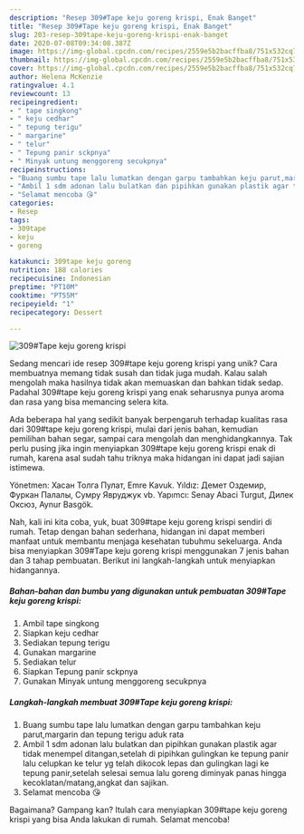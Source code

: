 ```yaml
---
description: "Resep 309#Tape keju goreng krispi, Enak Banget"
title: "Resep 309#Tape keju goreng krispi, Enak Banget"
slug: 203-resep-309tape-keju-goreng-krispi-enak-banget
date: 2020-07-08T09:34:08.387Z
image: https://img-global.cpcdn.com/recipes/2559e5b2bacffba8/751x532cq70/309tape-keju-goreng-krispi-foto-resep-utama.jpg
thumbnail: https://img-global.cpcdn.com/recipes/2559e5b2bacffba8/751x532cq70/309tape-keju-goreng-krispi-foto-resep-utama.jpg
cover: https://img-global.cpcdn.com/recipes/2559e5b2bacffba8/751x532cq70/309tape-keju-goreng-krispi-foto-resep-utama.jpg
author: Helena McKenzie
ratingvalue: 4.1
reviewcount: 13
recipeingredient:
- " tape singkong"
- " keju cedhar"
- " tepung terigu"
- " margarine"
- " telur"
- " Tepung panir sckpnya"
- " Minyak untung menggoreng secukpnya"
recipeinstructions:
- "Buang sumbu tape lalu lumatkan dengan garpu tambahkan keju parut,margarin dan tepung terigu aduk rata"
- "Ambil 1 sdm adonan lalu bulatkan dan pipihkan gunakan plastik agar tidak menempel ditangan,setelah di pipihkan gulingkan ke tepung panir lalu celupkan ke telur yg telah dikocok lepas dan gulingkan lagi ke tepung panir,setelah selesai semua lalu goreng diminyak panas hingga kecoklatan/matang,angkat dan sajikan."
- "Selamat mencoba 😘"
categories:
- Resep
tags:
- 309tape
- keju
- goreng

katakunci: 309tape keju goreng 
nutrition: 188 calories
recipecuisine: Indonesian
preptime: "PT10M"
cooktime: "PT55M"
recipeyield: "1"
recipecategory: Dessert

---
```



![309#Tape keju goreng krispi](https://img-global.cpcdn.com/recipes/2559e5b2bacffba8/751x532cq70/309tape-keju-goreng-krispi-foto-resep-utama.jpg)

Sedang mencari ide resep 309#tape keju goreng krispi yang unik? Cara membuatnya memang tidak susah dan tidak juga mudah. Kalau salah mengolah maka hasilnya tidak akan memuaskan dan bahkan tidak sedap. Padahal 309#tape keju goreng krispi yang enak seharusnya punya aroma dan rasa yang bisa memancing selera kita.

Ada beberapa hal yang sedikit banyak berpengaruh terhadap kualitas rasa dari 309#tape keju goreng krispi, mulai dari jenis bahan, kemudian pemilihan bahan segar, sampai cara mengolah dan menghidangkannya. Tak perlu pusing jika ingin menyiapkan 309#tape keju goreng krispi enak di rumah, karena asal sudah tahu triknya maka hidangan ini dapat jadi sajian istimewa.

Yönetmen: Хасан Толга Пулат, Emre Kavuk. Yıldız: Демет Оздемир, Фуркан Палалы, Сумру Явруджук vb. Yapımcı: Senay Abaci Turgut, Дилек Оксюз, Aynur Basgök.


Nah, kali ini kita coba, yuk, buat 309#tape keju goreng krispi sendiri di rumah. Tetap dengan bahan sederhana, hidangan ini dapat memberi manfaat untuk membantu menjaga kesehatan tubuhmu sekeluarga. Anda bisa menyiapkan 309#Tape keju goreng krispi menggunakan 7 jenis bahan dan 3 tahap pembuatan. Berikut ini langkah-langkah untuk menyiapkan hidangannya.

<!--inarticleads1-->

##### Bahan-bahan dan bumbu yang digunakan untuk pembuatan 309#Tape keju goreng krispi:

1. Ambil  tape singkong
1. Siapkan  keju cedhar
1. Sediakan  tepung terigu
1. Gunakan  margarine
1. Sediakan  telur
1. Siapkan  Tepung panir sckpnya
1. Gunakan  Minyak untung menggoreng secukpnya




<!--inarticleads2-->

##### Langkah-langkah membuat 309#Tape keju goreng krispi:

1. Buang sumbu tape lalu lumatkan dengan garpu tambahkan keju parut,margarin dan tepung terigu aduk rata
1. Ambil 1 sdm adonan lalu bulatkan dan pipihkan gunakan plastik agar tidak menempel ditangan,setelah di pipihkan gulingkan ke tepung panir lalu celupkan ke telur yg telah dikocok lepas dan gulingkan lagi ke tepung panir,setelah selesai semua lalu goreng diminyak panas hingga kecoklatan/matang,angkat dan sajikan.
1. Selamat mencoba 😘




Bagaimana? Gampang kan? Itulah cara menyiapkan 309#tape keju goreng krispi yang bisa Anda lakukan di rumah. Selamat mencoba!
